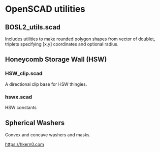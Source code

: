 # OpenSCAD utilities

## BOSL2_utils.scad

Includes utilities to make rounded polygon shapes from vector of doublet, triplets specifying [x,y] coordinates and optional radius.

## Honeycomb Storage Wall (HSW)

### HSW_clip.scad

A directional clip base for HSW thingies.

### hswx.scad

HSW constants

## Spherical Washers

Convex and concave washers and masks.

https://hkern0.com
